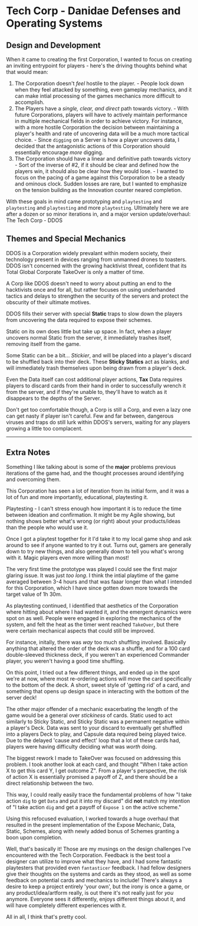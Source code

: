 # Tech Corp - Danidae Defenses and Operating Systems

## Design and Development
When it came to creating the first Corporation, I wanted to focus on creating an inviting entrypoint for players - here's the driving thoughts behind what that would mean:
  1. The Corporation doesn't _feel_ hostile to the player.
    - People lock down when they feel attacked by something, even gameplay mechanics, and it can make intial processing of the games mechanics more difficult to accomplish.
  2. The Players have a _single, clear, and direct_ path towards victory.
    - With future Corporations, players will have to actively maintain performance in multiple mechanical fields in order to achieve victory. For instance, with a more hostile Corporation the decision between maintaining a player's health and rate of uncovering data will be a much more tactical choice.
    - Since `digging` on a Server is how a player uncovers data, I decided that the antagonistic actions of this Corporation should essentially encourage _more_ digging.
  3. The Corporation should have a linear and definitive path towards victory
    - Sort of the inverse of #2, if it should be clear and defined how the players win, it should also be clear how they would lose.
    - I wanted to focus on the pacing of a game against this Corporation to be a steady and ominous clock. Sudden losses are rare, but I wanted to emphasize on the tension building as the Innovation counter neared completion.

With these goals in mind came prototyping and `playtesting` and `playtesting` and `playtesting` and more `playtesting`. Ultimately here we are after a dozen or so minor iterations in, and a major version update/overhaul: The Tech Corp - DDOS

## Themes and Special Mechanics
DDOS is a Corporation widely prevalant within modern society, their technology present in devices ranging from unmanned drones to toasters. DDOS isn't concerned with the growing hacktivist threat, confident that its Total Global Corporate TakeOver is only a matter of time.

A Corp like DDOS doesn't need to worry about putting an end to the hacktivists once and for all, but rather focuses on using underhanded tactics and delays to strengthen the security of the servers and protect the obscurity of their ultimate motives.

DDOS fills their server with special **Static** traps to slow down the players from uncovering the data required to expose their schemes.

Static on its own does little but take up space. In fact, when a player uncovers normal Static from the server, it immediately trashes itself, removing itself from the game.

Some Static can be a bit... _Stickier_, and will be placed into a player's discard to be shuffled back into their deck. These **Sticky Statics** act as blanks, and will immediately trash themselves upon being drawn from a player's deck.

Even the Data itself can cost additional player actions, **Tax** Data requires players to discard cards from their hand in order to successfully wrench it from the server, and if they're unable to, they'll have to watch as it disappears to the depths of the Server.

Don't get too comfortable though, a Corp is still a Corp, and even a lazy one can get nasty if player isn't careful. Few and far between, dangerous viruses and traps do still lurk within DDOS's servers, waiting for any players growing a little too complacent.

------

## Extra Notes
Something I like talking about is some of the **major** problems previous iterations of the game had, and the thought processes around identifying and overcoming them.

This Corporation has seen a lot of iteration from its initial form, and it was a lot of fun and more importantly, educational, playtesting it.

Playtesting - I can't stress enough how important it is to reduce the time between ideation and confirmation. It might be my Agile showing, but nothing shows better what's wrong (or right) about your products/ideas than the people who would use it.

Once I got a playtest together for it I'd take it to my local game shop and ask around to see if anyone wanted to try it out. Turns out, gamers are generally down to try new things, and also generally down to tell you what's wrong with it. Magic players even more willing than most!

The very first time the prototype was played I could see the first major glaring issue. It was just _too long_. I think the intial playtime of the game averaged between 3-4 hours and that was faaar longer than what I intended for this Corporation, which I have since gotten down more towards the target value of 1h 30m.

As playtesting continued, I identified that aesthetics of the Corporation where hitting about where I had wanted it, and the emergent dynamics were spot on as well. People were engaged in exploring the mechanics of the system, and felt the heat as the timer went reached `TakeOver`, but there were certain mechanical aspects that could still be improved.

For instance, initally, there was _way_ too much shuffling involved. Basically anything that altered the order of the deck was a shuffle, and for a 100 card double-sleeved thickness deck, if you weren't an experienced Commander player, you weren't having a good time shuffling.

On this point, I tried out a few different things, and ended up in the spot we're at now, where most re-ordering actions will move the card specifically to the bottom of the deck. A short, sweet style of 'getting rid' of a card, and something that opens up design space in interacting with the bottom of the server deck!

The other major offender of a mechanic exacerbating the length of the game would be a general over _stickiness_ of cards. Static used to act similarly to Sticky Static, and Sticky Static was a permanent negative within a player's Deck. Data was sent to your discard to eventually get shuffled into a players Deck to play, and Capsule data required being played twice. Due to the delayed 'cause and effect' loop that a lot of these cards had, players were having difficulty deciding what was _worth_ doing.

The biggest rework I made to TakeOver was focused on addressing this problem. I took another look at each card, and thought "When I take action X to get this card Y, I get outcome Z". From a player's perspective, the risk of action X is essentially promised a payoff of Z, and there should be a direct relationship between the two.

This way, I could really easily trace the fundamental problems of how "I take action `dig` to get `Data` and put it into my discard" did **not** match my intention of "I take action `dig` and get a payoff of `Expose 1` on the active scheme."

Using this refocused evaluation, I worked towards a huge overhaul that resulted in the present implementation of the Expose Mechanic, Data, Static, Schemes, along with newly added bonus of Schemes granting a boon upon completion.

Well, that's basically it! Those are my musings on the design challenges I've encountered with the Tech Corporation. Feedback is the best tool a designer can utilize to improve what they have, and I had some fantastic playtesters that provided even `fantasticer` feedback. I had fellow designers give their thoughts on the systems and cards as they stood, as well as some feedback on potential cards and mechanics to include! There's always a desire to keep a project entirely 'your own', but the irony is once a game, or any product/idea/artform really, is out there it's not really just for _you_ anymore. Everyone sees it differently, enjoys different things about it, and will have completely different experiences with it.

All in all, I think that's pretty cool.
